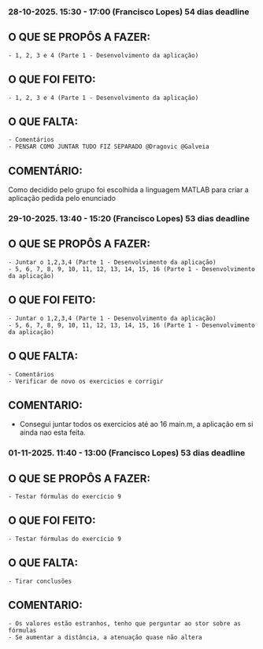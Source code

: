 ### 28-10-2025. 15:30 - 17:00 (Francisco Lopes) 54 dias deadline

## O QUE SE PROPÔS A FAZER:
    - 1, 2, 3 e 4 (Parte 1 - Desenvolvimento da aplicação)
    
## O QUE FOI FEITO:
    - 1, 2, 3 e 4 (Parte 1 - Desenvolvimento da aplicação)
## O QUE FALTA:
    - Comentários
    - PENSAR COMO JUNTAR TUDO FIZ SEPARADO @Dragovic @Galveia

## COMENTÁRIO:
Como decidido pelo grupo foi escolhida a linguagem MATLAB para criar a aplicação pedida pelo enunciado

### 29-10-2025. 13:40 - 15:20 (Francisco Lopes) 53 dias deadline

## O QUE SE PROPÔS A FAZER:
    - Juntar o 1,2,3,4 (Parte 1 - Desenvolvimento da aplicação)
    - 5, 6, 7, 8, 9, 10, 11, 12, 13, 14, 15, 16 (Parte 1 - Desenvolvimento da aplicação)
## O QUE FOI FEITO:
    - Juntar o 1,2,3,4 (Parte 1 - Desenvolvimento da aplicação)
    - 5, 6, 7, 8, 9, 10, 11, 12, 13, 14, 15, 16 (Parte 1 - Desenvolvimento da aplicação)
## O QUE FALTA:
    - Comentários
    - Verificar de novo os exercicios e corrigir
## COMENTARIO:
- Consegui juntar todos os exercicios até ao 16 main.m, a aplicação em si ainda nao esta feita.

### 01-11-2025. 11:40 - 13:00 (Francisco Lopes) 53 dias deadline

## O QUE SE PROPÔS A FAZER:
    - Testar fórmulas do exercício 9
## O QUE FOI FEITO:
    - Testar fórmulas do exercício 9
## O QUE FALTA:
    - Tirar conclusões
## COMENTARIO:
    - Os valores estão estranhos, tenho que perguntar ao stor sobre as fórmulas
    - Se aumentar a distância, a atenuação quase não altera 

